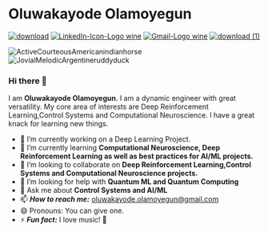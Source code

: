
# **Oluwakayode Olamoyegun**
[![download](https://user-images.githubusercontent.com/52291447/116795575-ef9d1980-aacd-11eb-862b-06f224433d16.png)](https://twitter.com/Olamoyegun_Kay)     [![LinkedIn-Icon-Logo wine](https://user-images.githubusercontent.com/52291447/116795606-18bdaa00-aace-11eb-940b-0740dfeb8309.png)](https://www.linkedin.com/in/oluwakayode-olamoyegun-a6994736/)  [![Gmail-Logo wine](https://user-images.githubusercontent.com/52291447/116795621-3ee34a00-aace-11eb-9155-3e185ff83a85.png)](oluwakayode.olamoyegun@gmail.com)  [![download (1)](https://user-images.githubusercontent.com/52291447/116795671-a0a3b400-aace-11eb-9ed2-a5467ee7b44c.png)](https://www.kaggle.com/olamoyegunkayode)

![ActiveCourteousAmericanindianhorse](https://user-images.githubusercontent.com/52291447/116824170-b70a4800-ab80-11eb-95f4-bc7e56c735a4.gif)
![JovialMelodicArgentineruddyduck](https://user-images.githubusercontent.com/52291447/116824266-33049000-ab81-11eb-9738-603c23e7af79.gif)


### Hi there 👋
I am **Oluwakayode Olamoyegun**. I am a dynamic engineer with great versatility. My core area of interests are Deep Reinforcement Learning,Control Systems and Computational Neuroscience. I have a great knack for learning new things.
- 🔭 I’m currently working on a Deep Learning Project.
- 🌱 I’m currently learning **Computational Neuroscience, Deep Reinforcement Learning as well as best practices for AI/ML projects.**
- 👯 I’m looking to collaborate on **Deep Reinforcement Learning,Control Systems and Computational Neuroscience projects.**
- 🤔 I’m looking for help with **Quantum ML and Quantum Computing**
- 💬 Ask me about **Control Systems and AI/ML**
- 📫 ***How to reach me:*** oluwakayode.olamoyegun@gmail.com
- 😄 Pronouns: You can give one.
- ⚡ ***Fun fact:*** I love music! :musical_score:


<!--
**Spirit-Kay/Spirit-Kay** is a ✨ _special_ ✨ repository because its `README.md` (this file) appears on your GitHub profile.

Here are some ideas to get you started:


-->
